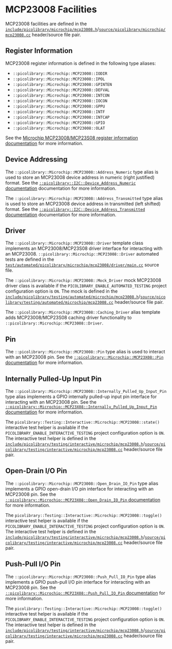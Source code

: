 # MCP23008 Facilities
MCP23008 facilities are defined in the
[`include/picolibrary/microchip/mcp23008.h`](https://github.com/apcountryman/picolibrary/blob/main/include/picolibrary/microchip/mcp23008.h)/[`source/picolibrary/microchip/mcp23008.cc`](https://github.com/apcountryman/picolibrary/blob/main/source/picolibrary/microchip/mcp23008.cc)
header/source file pair.

## Register Information
MCP23008 register information is defined in the following type aliases:
- `::picolibrary::Microchip::MCP23008::IODIR`
- `::picolibrary::Microchip::MCP23008::IPOL`
- `::picolibrary::Microchip::MCP23008::GPINTEN`
- `::picolibrary::Microchip::MCP23008::DEFVAL`
- `::picolibrary::Microchip::MCP23008::INTCON`
- `::picolibrary::Microchip::MCP23008::IOCON`
- `::picolibrary::Microchip::MCP23008::GPPU`
- `::picolibrary::Microchip::MCP23008::INTF`
- `::picolibrary::Microchip::MCP23008::INTCAP`
- `::picolibrary::Microchip::MCP23008::GPIO`
- `::picolibrary::Microchip::MCP23008::OLAT`

See the [Microchip MCP23008/MCP23S08 register information
documentation](mcp23x08.md#register-information) for more information.

## Device Addressing
The `::picolibrary::Microchip::MCP23008::Address_Numeric` type alias is used to store an
MCP23008 device address in numeric (right justified) format.
See the [`::picolibrary::I2C::Device_Address_Numeric`
documentation](../../i2c.md#device) documentation for more information.

The `::picolibrary::Microchip::MCP23008::Address_Transmitted` type alias is used to store
an MCP23008 device address in transmitted (left shifted) format.
See the [`::picolibrary::I2C::Device_Address_Transmitted`
documentation](../../i2c.md#device) documentation for more information.

## Driver
The `::picolibrary::Microchip::MCP23008::Driver` template class implements an
MCP23008/MCP23S08 driver interface for interacting with an MCP23008.
`::picolibrary::Microchip::MCP23008::Driver` automated tests are defined in the
[`test/automated/picolibrary/microchip/mcp23008/driver/main.cc`](https://github.com/apcountryman/picolibrary/blob/main/test/automated/picolibrary/microchip/mcp23008/driver/main.cc)
source file.

The `::picolibrary::Microchip::MCP23008::Mock_Driver` mock MCP23008 driver class is
available if the `PICOLIBRARY_ENABLE_AUTOMATED_TESTING` project configuration option is
`ON`.
The mock is defined in the
[`include/picolibrary/testing/automated/microchip/mcp23008.h`](https://github.com/apcountryman/picolibrary/blob/main/include/picolibrary/testing/automated/microchip/mcp23008.h)/[`source/picolibrary/testing/automated/microchip/mcp23008.cc`](https://github.com/apcountryman/picolibrary/blob/main/source/picolibrary/testing/automated/microchip/mcp23008.cc)
header/source file pair.

The `::picolibrary::Microchip::MCP23008::Caching_Driver` alias template adds
MCP23008/MCP23S08 caching driver functionality to
`::picolibrary::Microchip::MCP23008::Driver`.

## Pin
The `::picolibrary::Microchip::MCP23008::Pin` type alias is used to interact with an
MCP23008 pin.
See the [`::picolibrary::Microchip::MCP23X08::Pin` documentation](mcp23x08.md#pin) for
more information.

## Internally Pulled-Up Input Pin
The `::picolibrary::Microchip::MCP23008::Internally_Pulled_Up_Input_Pin` type alias
implements a GPIO internally pulled-up input pin interface for interacting with an
MCP23008 pin.
See the [`::picolibrary::Microchip::MCP23X08::Internally_Pulled_Up_Input_Pin`
documentation](mcp23x08.md#internally-pulled-up-input-pin) for more information.

The `picolibrary::Testing::Interactive::Microchip::MCP23008::state()` interactive test
helper is available if the `PICOLIBRARY_ENABLE_INTERACTIVE_TESTING` project configuration
option is `ON`.
The interactive test helper is defined in the
[`include/picolibrary/testing/interactive/microchip/mcp23008.h`](https://github.com/apcountryman/picolibrary/blob/main/include/picolibrary/testing/interactive/microchip/mcp23008.h)/[`source/picolibrary/testing/interactive/microchip/mcp23008.cc`](https://github.com/apcountryman/picolibrary/blob/main/source/picolibrary/testing/interactive/microchip/mcp23008.cc)
header/source file pair.

## Open-Drain I/O Pin
The `::picolibrary::Microchip::MCP23008::Open_Drain_IO_Pin` type alias implements a GPIO
open-drain I/O pin interface for interacting with an MCP23008 pin.
See the [`::picolibrary::Microchip::MCP23X08::Open_Drain_IO_Pin`
documentation](mcp23x08.md#open-drain-io-pin) for more information.

The `picolibrary::Testing::Interactive::Microchip::MCP23008::toggle()` interactive test
helper is available if the `PICOLIBRARY_ENABLE_INTERACTIVE_TESTING` project configuration
option is `ON`.
The interactive test helper is defined in the
[`include/picolibrary/testing/interactive/microchip/mcp23008.h`](https://github.com/apcountryman/picolibrary/blob/main/include/picolibrary/testing/interactive/microchip/mcp23008.h)/[`source/picolibrary/testing/interactive/microchip/mcp23008.cc`](https://github.com/apcountryman/picolibrary/blob/main/source/picolibrary/testing/interactive/microchip/mcp23008.cc)
header/source file pair.

## Push-Pull I/O Pin
The `::picolibrary::Microchip::MCP23008::Push_Pull_IO_Pin` type alias implements a GPIO
push-pull I/O pin interface for interacting with an MCP23008 pin.
See the [`::picolibrary::Microchip::MCP23X08::Push_Pull_IO_Pin`
documentation](mcp23x08.md#push-pull-io-pin) for more information.

The `picolibrary::Testing::Interactive::Microchip::MCP23008::toggle()` interactive test
helper is available if the `PICOLIBRARY_ENABLE_INTERACTIVE_TESTING` project configuration
option is `ON`.
The interactive test helper is defined in the
[`include/picolibrary/testing/interactive/microchip/mcp23008.h`](https://github.com/apcountryman/picolibrary/blob/main/include/picolibrary/testing/interactive/microchip/mcp23008.h)/[`source/picolibrary/testing/interactive/microchip/mcp23008.cc`](https://github.com/apcountryman/picolibrary/blob/main/source/picolibrary/testing/interactive/microchip/mcp23008.cc)
header/source file pair.
